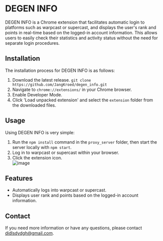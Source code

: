 # DEGEN INFO

DEGEN INFO is a Chrome extension that facilitates automatic login to platforms such as warpcast or supercast, and displays the user's rank and points in real-time based on the logged-in account information. This allows users to easily check their statistics and activity status without the need for separate login procedures.

## Installation

The installation process for DEGEN INFO is as follows:

1. Download the latest release. `git clone https://github.com/JangKroed/degen_info.git`
2. Navigate to `chrome://extensions/` in your Chrome browser.
3. Enable Developer Mode.
4. Click 'Load unpacked extension' and select the `extension` folder from the downloaded files.

## Usage

Using DEGEN INFO is very simple:

1. Run the `npm install` command in the `proxy_server` folder, then start the server locally with `npm start`.
2. Log in to warpcast or supercast within your browser.
3. Click the extension icon. </br>
![image](https://github.com/JangKroed/degen_info/assets/96761280/80202cf7-9383-42c3-9a49-4e7a2a169103)

## Features

- Automatically logs into warpcast or supercast.
- Displays user rank and points based on the logged-in account information.

## Contact

If you need more information or have any questions, please contact didlsdydgh@gmail.com.
